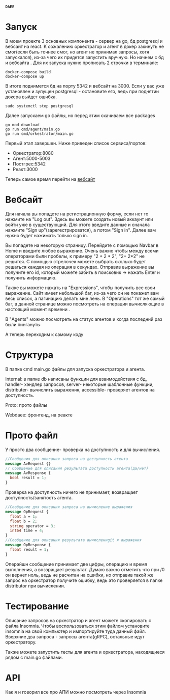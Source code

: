 **`DAEE`**

# Запуск

В моем проекте 3 основных компонента - сервер на go, бд postgresql и вебсайт на react. К сожалению оркестратор и агент в докер закинуть не смог(если быть точнее смог, но агент не принимал запросы, хотя запускался), из-за чего их придется запустить вручную. Но начнем с бд и вебсайта . Для их запуска нужно прописать 2 строчки в терминале:

```
docker-compose build
docker-compose up
```

В итоге поднимется бд на порту 5342 и вебсайт на 3000. Если у вас уже установлен и зупущен postgresql - остановите его, ведь при поднятии докера выйдет ошибка.

```
sudo systemctl stop postgresql
```

Далее запускаем go файлы, но перед этим скачиваем все packages

```
go mod download
go run cmd/agent/main.go
go run cmd/orkestrator/main.go
```

Первый этап завершен. Ниже приведен список сервиса/портов:
- Оркестратор:8080
- Агент:5000-5003
- Постгрес:5342
- Реакт:3000


Теперь самое время перейти на <a href="http://localhost:3000/" target="_blank">вебсайт</a>

# Вебсайт 

Для начала вы попадете на регистрационную форму, если нет то нажмите на "Log out". Здесь вы можете создать новый аккаунт или войти уже в существующий. Для этого введите 
данные и сначала нажмите "Sign up"(зарегестрироватся), а потом "Sign in". Далее вам нужно будет нажимать только sign in.

Вы попадете на некоторую страницу. Перейдите с помощью Navbar в Home и введите любое выражение. Очень важно чтобы между всеми операторами были пробелы, к примеру "2 + 2 * 2", "2+ 2*2" не решится. 
С помощью стрелочек можете выбрать сколько будет решаться каждая из операция в секундах. Отправив выражение вы получите его id, который можете забить в поисковик -> нажать Enter и получить информацию.

Также вы можете нажать на "Expressions", чтобы получить все свои выражение. Сайт имеет небольшой баг, из-за чего он не покажет вам весь список, а пагинацию делать мне лень. В "Operations" тот же самый баг,
в данной странице можно посмотреть на операции вычисляющие в настоящий момент времени . 

В "Agents" можно посмотреть на статус агентов и когда последний раз были пингануты

А теперь переходим к самому коду

# Структура

В папке cmd main.go файлы для запуска оркестратора и агента. 

Internal: в папке db написаны функции для взаимодействия с бд, handler- хэндлер запросов, server- некоторые шаблонные функции, distributer- вычислить выражения, accessible- проверяет агентов на доступность. 

Proto: прото файлы

Webdaee: фронтенд, на реакте 

# Прото файл

У просто два сообщение- проверка на доступность и для вычисления. 

```proto
//Сообщения для описания запроса на доступность агента
message AvRequest {}
// Сообщение для описания результата доступности агента(да/нет)
message AvResponse {
  bool result = 1;
}
```

Проверка на доступность ничего не принимает, возвращает доступность/занятость агента. 

```proto
//Сообщение для описания запроса на вычисление выражения
message OpRequest {
  float a = 1;
  float b = 2;
  string operator = 3;
  int64 time = 4;
}
//Сообщение для описания результата вычислениgit я выражения
message OpResponse {
  float result = 1;
}
```

Оперэйшн сообщение принимает две цифры, операцию и время выполнения, а возвращает результат. Думаю важно отметить что при /0 он вернет ноль, ведь не
расчитан на ошибки, но отправив такой же запрос на оркестратор получите ошибку, ведь это проверяется в папке distributor при вычислении. 

# Тестирование

Описание запросов на оркестратор и агент можете скопировать с файла Insomnia. Чтобы воспользоваться этим файлом установите insomnia на свой компьютер и импортируйте туда данный файл. Вверхние два запроса - запросы агента(gRPC), остальные идут оркестратору. 

Также можете запустить тесты для агента и оркестратора, находящиеся рядом с main.go файлами. 

# API

Как я и говорил все про АПИ можно посмотреть через Insomnia


